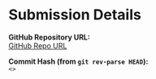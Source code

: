 # Submission Details

**GitHub Repository URL:**  
[ GitHub Repo URL]()

**Commit Hash (from `git rev-parse HEAD`):**  
`<>`
